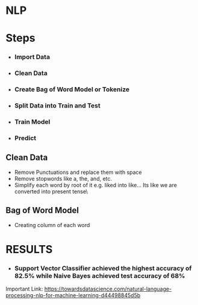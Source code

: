 # NLP

# Steps
* ### Import Data
* ### Clean Data
* ### Create Bag of Word Model or Tokenize
* ### Split Data into Train and Test
* ### Train Model
* ### Predict

## Clean Data

- Remove Punctuations and replace them with space
- Remove stopwords like a, the, and, etc.
- Simplify each word by root of it e.g. liked into like... Its like we are converted into present tense\

## Bag of Word Model

- Creating column of each word 

# RESULTS

* ###  Support Vector Classifier achieved the highest accuracy of 82.5% while Naive Bayes achieved test accuracy of 68% 

Important Link: https://towardsdatascience.com/natural-language-processing-nlp-for-machine-learning-d44498845d5b
